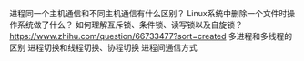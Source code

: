 进程同一个主机通信和不同主机通信有什么区别？
Linux系统中删除一个文件时操作系统做了什么？
如何理解互斥锁、条件锁、读写锁以及自旋锁？
    https://www.zhihu.com/question/66733477?sort=created
多进程和多线程的区别
进程切换和线程切换、协程切换
进程间通信方式